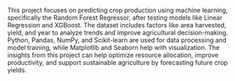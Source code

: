 This project focuses on predicting crop production using machine learning, specifically the Random Forest Regressor, after testing models like Linear Regression and XGBoost. The dataset includes factors like area harvested, yield, and year to analyze trends and improve agricultural decision-making. Python, Pandas, NumPy, and Scikit-learn are used for data processing and model training, while Matplotlib and Seaborn help with visualization. The insights from this project can help optimize resource allocation, improve productivity, and support sustainable agriculture by forecasting future crop yields.
